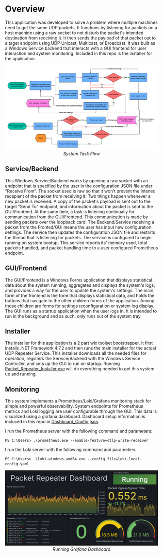 
# Overview
This application was developed to solve a problem where multiple machines need to get the same UDP packets. It functions by listening for 
packets on a host machine using a raw socket to not disturb the packet's intended destination from receiving it. It then sends the payload of 
that packet out to a taget endpoint using UDP Unicast, Multicast, or Broadcast. It was built as a Windows Service backend that interacts 
with a GUI frontend for user interaction and system monitoring. Included in this repo is the installer for the application. 

<p align="center">
  <img src="./Images_For_README/UDP_Packet_Repeater_Flowchart.png" alt="Flowchart">
  <em>System Task Flow</em>
</p>


## Service/Backend
This Windows Service/Backend works by opening a raw socket with an endpoint that is specified by the user in the configuration JSON file under "Receive From". The 
socket used is raw so that it won't prevent the intened recepient of the packet from receiving it. Two things happen whenever a new packet is received: A copy of 
the packet's payload is sent out to the target "Send To" endpoint, and information about the packet is sent to the GUI/Frontend. At the same time, a task is listening 
continually for communication from the GUI/Frontend. This communication is  made by sending packets over the loopback card. The Backend/Service receiving a packet 
from the Fronted/GUI means the user has input new configuration settings. The service then updates the configuration JSON file and restarts the thread that is listening 
for packets. The service is configured to begin running on system bootup. This service reports its' memory used, total packets handled, and packet handling time to a 
user configured Prometheus endpoint.

## GUI/Frontend
The GUI/Frontend is a Windows Forms application that displays statistical data about the system running, aggregates and displays the system's logs, and provides 
a way for the user to update the system's settings. The main form of the frontend is the form that displays statistical data, and holds the buttons that navigate 
to the other children forms of the application. Among those children are forms for settings reconfiguration or system log display. The GUI runs as a startup 
application when the user logs in. It is intended to run in the background and as such, only runs out of the system tray.

## Installer
The installer for this application is a 2 part wix toolset bootstrapper. It first installs .NET Framework 4.7.2 and then runs the main installer for the actual UDP 
Repeater Service. This installer downloads all the needed files for operation, registers the Service/Backend with the Windows Service Controller, and sets up 
the GUI to run on startup. Running [Packet_Repeater_Installer.exe](Packet_Repeater_Installer.exe) will do everything needed to get this system up and running. 

## Monitoring
This system implements a Prometheus/Loki/Grafana monitoring stack for simple and powerful observability. System endpoints for Prometheus metrics and 
Loki logging are user configurable through the GUI. This data is visualized using a grafana dashboard. Dashboard setup information is incluced in this repo
in [Dashboard_Config.json](Dashboard_Config.json). 

I run the Prometheus server with the following command and parameters:
```shell
PS C:\Users> .\prometheus.exe --enable-feature=otlp-write-receiver
```
I run the Loki server with the following command and parameters:
```shell
PS C:\Users> .\loki-windows-amd64.exe --config.file=loki-local-config.yaml
```

<p align="center">
  <img src="./Images_For_README/Dashboard_Screenshot.png" alt="Grafana Dashboard Screenshot">
  <em> Running Grafana Dashboard </em>
</p>
